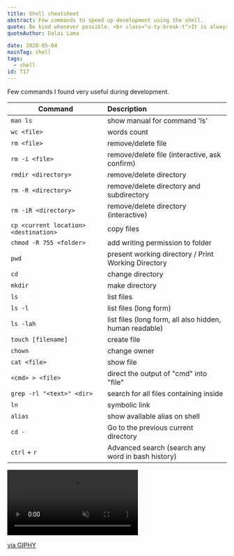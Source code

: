```yaml
---
title: Shell cheatsheet
abstract: Few commands to speed up development using the shell.
quote: Be kind whenever possible. <br class="u-ty-break-t">It is always possible
quoteAuthor: Dalai Lama

date: 2020-05-04
mainTag: shell
tags:
  - shell
id: T17
---
```


Few commands I found very useful during development.

| Command                               | Description                                             |
|---------------------------------------|:--------------------------------------------------------|
| `man ls`                              | show manual for command 'ls'                            |
| `wc <file>`                           | words count                                             |
| `rm <file>`                           | remove/delete file                                      |
| `rm -i <file>`                        | remove/delete file (interactive, ask confirm)           |
| `rmdir <directory>`                   | remove/delete directory                                 |
| `rm -R <directory>`                   | remove/delete directory and subdirectory                |
| `rm -iR <directory>`                  | remove/delete directory (interactive)                   |
| `cp <current location> <destination>` | copy files                                              |
| `chmod -R 755 <folder>`               | add writing permission to folder                        |
| `pwd`                                 | present working directory / Print Working Directory     |
| `cd`                                  | change directory                                        |
| `mkdir`                               | make directory                                          |
| `ls`                                  | list files                                              |
| `ls -l`                               | list files (long form)                                  |
| `ls -lah`                             | list files (long form, all also hidden, human readable) |
| `touch [filename]`                    | create file                                             |
| `chown`                               | change owner                                            |
| `cat <file>`                          | show file                                               |
| `<cmd> > <file>`                      | direct the output of "cmd" into "file"                  |
| `grep -rl "<text>" <dir>`             | search for all files containing <text> inside <dir>     |
| `ln`                                  | symbolic link                                           |
| `alias`                               | show available alias on shell                           |
| `cd -`                                | Go to the previous current directory                    |
| `ctrl` + `r`                          | Advanced search (search any word in bash history)       |

<div class="s-giphy s-giphy--small-d">
  <video autoplay loop muted playsinline>
    <source src="https://i.giphy.com/media/LqafmeaBVxCRG/giphy.mp4" type="video/mp4">
  </video>
  <p><a href="https://giphy.com/gifs/mensweardog-cute-dog-LqafmeaBVxCRG">via GIPHY</a></p>
</div>
